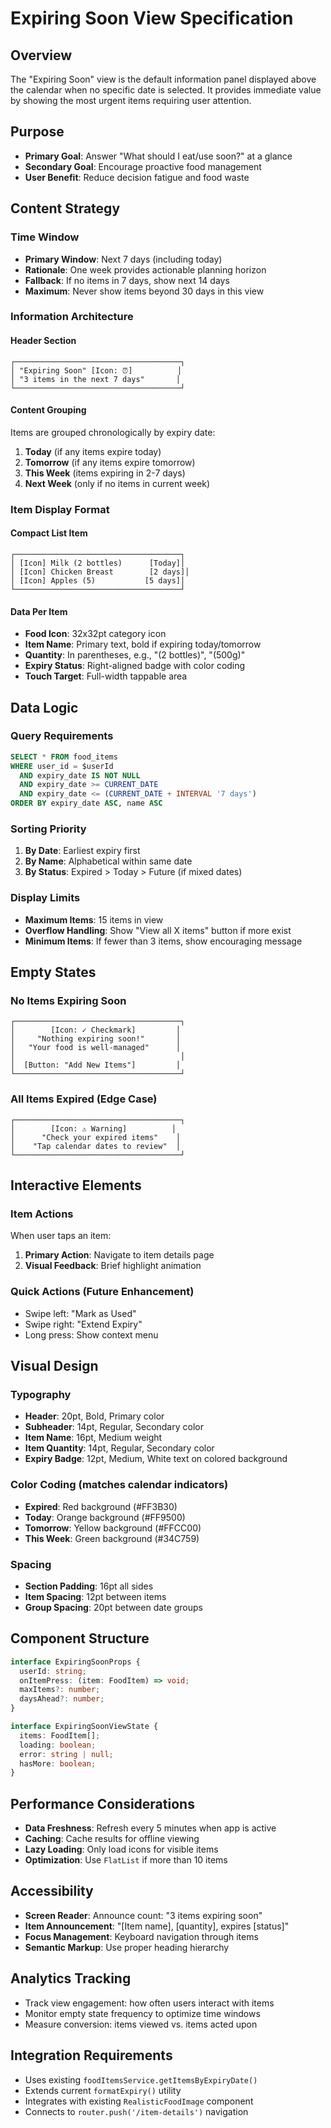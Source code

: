# Expiring Soon View Specification

## Overview

The "Expiring Soon" view is the default information panel displayed above the calendar when no specific date is selected. It provides immediate value by showing the most urgent items requiring user attention.

## Purpose

- **Primary Goal**: Answer "What should I eat/use soon?" at a glance
- **Secondary Goal**: Encourage proactive food management
- **User Benefit**: Reduce decision fatigue and food waste

## Content Strategy

### Time Window

- **Primary Window**: Next 7 days (including today)
- **Rationale**: One week provides actionable planning horizon
- **Fallback**: If no items in 7 days, show next 14 days
- **Maximum**: Never show items beyond 30 days in this view

### Information Architecture

#### Header Section

```
┌─────────────────────────────────────┐
│ "Expiring Soon" [Icon: ⏰]          │
│ "3 items in the next 7 days"       │
└─────────────────────────────────────┘
```

#### Content Grouping

Items are grouped chronologically by expiry date:

1. **Today** (if any items expire today)
2. **Tomorrow** (if any items expire tomorrow)
3. **This Week** (items expiring in 2-7 days)
4. **Next Week** (only if no items in current week)

### Item Display Format

#### Compact List Item

```
┌─────────────────────────────────────┐
│ [Icon] Milk (2 bottles)      [Today]│
│ [Icon] Chicken Breast        [2 days]│
│ [Icon] Apples (5)           [5 days]│
└─────────────────────────────────────┘
```

#### Data Per Item

- **Food Icon**: 32x32pt category icon
- **Item Name**: Primary text, bold if expiring today/tomorrow
- **Quantity**: In parentheses, e.g., "(2 bottles)", "(500g)"
- **Expiry Status**: Right-aligned badge with color coding
- **Touch Target**: Full-width tappable area

## Data Logic

### Query Requirements

```sql
SELECT * FROM food_items
WHERE user_id = $userId
  AND expiry_date IS NOT NULL
  AND expiry_date >= CURRENT_DATE
  AND expiry_date <= (CURRENT_DATE + INTERVAL '7 days')
ORDER BY expiry_date ASC, name ASC
```

### Sorting Priority

1. **By Date**: Earliest expiry first
2. **By Name**: Alphabetical within same date
3. **By Status**: Expired > Today > Future (if mixed dates)

### Display Limits

- **Maximum Items**: 15 items in view
- **Overflow Handling**: Show "View all X items" button if more exist
- **Minimum Items**: If fewer than 3 items, show encouraging message

## Empty States

### No Items Expiring Soon

```
┌─────────────────────────────────────┐
│        [Icon: ✓ Checkmark]         │
│     "Nothing expiring soon!"       │
│   "Your food is well-managed"      │
│                                     │
│  [Button: "Add New Items"]         │
└─────────────────────────────────────┘
```

### All Items Expired (Edge Case)

```
┌─────────────────────────────────────┐
│        [Icon: ⚠️ Warning]          │
│      "Check your expired items"    │
│    "Tap calendar dates to review"  │
└─────────────────────────────────────┘
```

## Interactive Elements

### Item Actions

When user taps an item:

1. **Primary Action**: Navigate to item details page
2. **Visual Feedback**: Brief highlight animation

### Quick Actions (Future Enhancement)

- Swipe left: "Mark as Used"
- Swipe right: "Extend Expiry"
- Long press: Show context menu

## Visual Design

### Typography

- **Header**: 20pt, Bold, Primary color
- **Subheader**: 14pt, Regular, Secondary color
- **Item Name**: 16pt, Medium weight
- **Item Quantity**: 14pt, Regular, Secondary color
- **Expiry Badge**: 12pt, Medium, White text on colored background

### Color Coding (matches calendar indicators)

- **Expired**: Red background (#FF3B30)
- **Today**: Orange background (#FF9500)
- **Tomorrow**: Yellow background (#FFCC00)
- **This Week**: Green background (#34C759)

### Spacing

- **Section Padding**: 16pt all sides
- **Item Spacing**: 12pt between items
- **Group Spacing**: 20pt between date groups

## Component Structure

```typescript
interface ExpiringSoonProps {
  userId: string;
  onItemPress: (item: FoodItem) => void;
  maxItems?: number;
  daysAhead?: number;
}

interface ExpiringSoonViewState {
  items: FoodItem[];
  loading: boolean;
  error: string | null;
  hasMore: boolean;
}
```

## Performance Considerations

- **Data Freshness**: Refresh every 5 minutes when app is active
- **Caching**: Cache results for offline viewing
- **Lazy Loading**: Only load icons for visible items
- **Optimization**: Use `FlatList` if more than 10 items

## Accessibility

- **Screen Reader**: Announce count: "3 items expiring soon"
- **Item Announcement**: "[Item name], [quantity], expires [status]"
- **Focus Management**: Keyboard navigation through items
- **Semantic Markup**: Use proper heading hierarchy

## Analytics Tracking

- Track view engagement: how often users interact with items
- Monitor empty state frequency to optimize time windows
- Measure conversion: items viewed vs. items acted upon

## Integration Requirements

- Uses existing `foodItemsService.getItemsByExpiryDate()`
- Extends current `formatExpiry()` utility
- Integrates with existing `RealisticFoodImage` component
- Connects to `router.push('/item-details')` navigation
